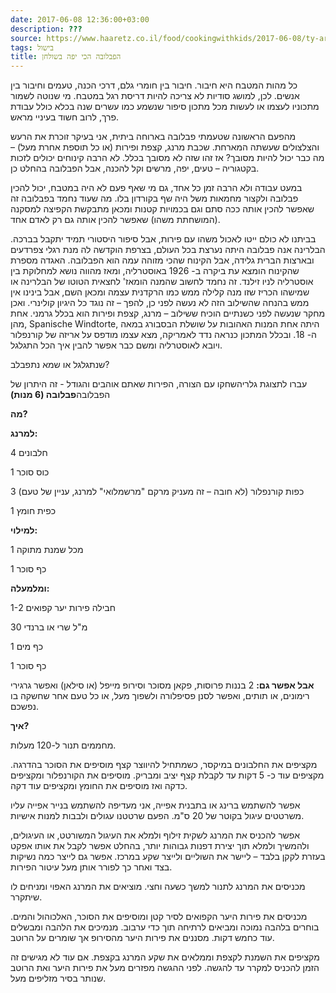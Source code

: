 ```yaml
---
date: 2017-06-08 12:36:00+03:00
description: ???
source: https://www.haaretz.co.il/food/cookingwithkids/2017-06-08/ty-article/0000017f-f894-d044-adff-fbfdb7d40000
tags: בישול
title: הפבלובה הכי יפה בשולחן
---
```


כל מהות המטבח היא חיבור. חיבור בין חומרי גלם, דרכי הכנה, טעמים וחיבור בין אנשים. לכן, למושג סודיות לא צריכה להיות דריסת רגל במטבח. מי שנוטה לשמור מתכוניו לעצמו או לעשות מכל מתכון סיפור שנשמע כמו עשרים שנה בכלא כולל עבודת פרך, לרוב חשוד בעיניי מראש.

מהפעם הראשונה שטעמתי פבלובה בארוחה ביתית, אני בעיקר זוכרת את הרעש והצלצולים שעשתה המארחת. שכבת מרנג, קצפת ופירות (או כל תוספת אחרת מעל) – מה כבר יכול להיות מסובך? אז זהו שזה לא מסובך בכלל. לא הרבה קינוחים יכולים לזכות בקטגוריה – טעים, יפה, מרשים וקל להכנה, אבל הפבלובה בהחלט כן.

במעט עבודה ולא הרבה זמן כל אחד, גם מי שאף פעם לא היה במטבח, יכול להכין פבלובה ולקצור מחמאות משל היה שף בקורדון בלו. מה שעוד נחמד בפבלובה זה שאפשר להכין אותה ככה סתם וגם בכמויות קטנות ומכאן מתבקשת הקפיצה למסקנה (המושחתת משהו) שאפשר להכין אותה גם רק לאדם אחד.

בביתנו לא כולם ייטו לאכול משהו עם פירות, אבל סיפור היסטורי תמיד יתקבל בברכה. הבלרינה אנה פבלובה היתה נערצת בכל העולם, בצרפת הוקדשה לה מנת רגלי צפרדעים ובארצות הברית גלידה, אבל הקינוח שהכי מזוהה עמה הוא הפבלובה. האגדה מספרת שהקינוח הומצא עת ביקרה ב- 1926 באוסטרליה, ומאז מהווה נושא למחלוקת בין אוסטרליה לניו זילנד. זה נחמד לחשוב שהמנה הומאז' לחצאית הטוטו של הבלרינה או שמישהו הכריז שזו מנה קלילה ממש כמו הרקדנית עצמה ומכאן השם, אבל בינינו אין ממש בהנחה שהשילוב הזה לא נעשה לפני כן, להפך – זה נוגד כל היגיון קולינרי. ואכן מחקר שנעשה לפני כשנתיים הוכיח ששילוב – מרנג, קצפת ופירות הוא בכלל גרמני. אחת מהן, Spanische Windtorte, היתה אחת המנות האהובות על שושלת הבסבורג במאה ה- 18. ובכלל המתכון כנראה נדד לאמריקה, מצא עצמו מודפס על אריזה של קורנפלור ויובא לאוסטרליה ומשם כבר אפשר להבין איך הכל התגלגל.

שנתגלגל או שמא נתפבלב?

 עברו לתצוגת גלריהשחקו עם הצורה, הפירות שאתם אוהבים והגודל - זה היתרון של הפבלובה**פבלובה (6 מנות)**

**מה?**

**למרנג:**

4 חלבונים

1 כוס סוכר

3 כפות קורנפלור (לא חובה – זה מעניק מרקם "מרשמלואי" למרנג, עניין של טעם)

1 כפית חומץ

**למילוי:**

1 מכל שמנת מתוקה

1 כף סוכר

**ומלמעלה:**

1-2 חבילה פירות יער קפואים

30 מ"ל שרי או ברנדי

1 כף מים

1 כף סוכר

**אבל אפשר גם:** 2 בננות פרוסות, פקאן מסוכר וסירופ מייפל (או סילאן) ואפשר גרגירי רימונים, או תותים, ואפשר לסנן פסיפלורה ולשפוך מעל, או כל טעם אחר שחשקה בו נפשכם.

**איך?**

מחממים תנור ל-120 מעלות.

מקציפים את החלבונים במיקסר, כשמתחיל להיווצר קצף מוסיפים את הסוכר בהדרגה. מקציפים עוד כ- 5 דקות עד לקבלת קצף יציב ומבריק. מוסיפים את הקורנפלור ומקציפים כדקה ואז מוסיפים את החומץ ומקציפים עוד דקה.

אפשר להשתמש ברינג או בתבנית אפייה, אני מעדיפה להשתמש בנייר אפייה עליו משרטטים עיגול בקוטר של 20 ס"מ. הפעם שרטטנו עגולים ולבבות למנות אישיות.

אפשר להכניס את המרנג לשקית זילוף ולמלא את העיגול המשורטט, או העיגולים, ולהמשיך ולמלא תוך יצירת דפנות גבוהות יותר, בהחלט אפשר לקבל את אותו אפקט בעזרת לקקן בלבד – ליישר את השוליים ולייצר שקע במרכז. אפשר גם לייצר כמה נשיקות בצד ואחר כך לפורר אותן מעל עיטור הפירות.

מכניסים את המרנג לתנור למשך כשעה וחצי. מוציאים את המרנג האפוי ומניחים לו שיתקרר.

מכניסים את פירות היער הקפואים לסיר קטן ומוסיפים את הסוכר, האלכוהול והמים. בוחרים בלהבה נמוכה ומביאים לרתיחה תוך כדי ערבוב. מנמיכים את הלהבה ומבשלים עוד כחמש דקות. מסננים את פירות היער מהסירופ אך שומרים על הרוטב.

מקציפים את השמנת לקצפת וממלאים את שקע המרנג בקצפת. אם עוד לא מגישים זה הזמן להכניס למקרר עד להגשה. לפני ההגשה מפזרים מעל את פירות היער ואת הרוטב שנותר בסיר מזליפים מעל.